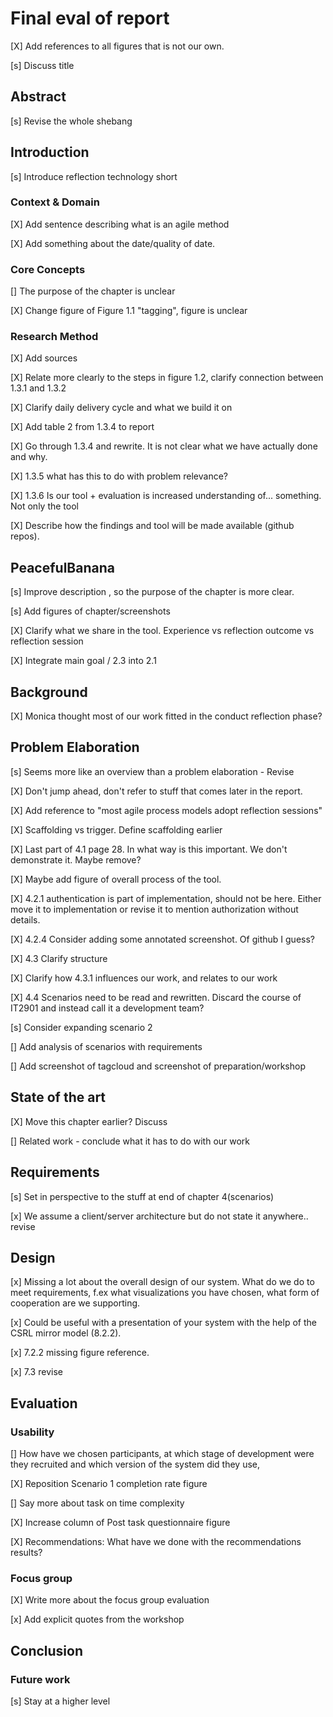 # Final eval of report
[X] Add references to all figures that is not our own. 

[s] Discuss title

## Abstract
[s] Revise the whole shebang

## Introduction
[s] Introduce reflection technology short

### Context & Domain
[X] Add sentence describing what is an agile method

[X] Add something about the date/quality of date.

### Core Concepts
[] The purpose of the chapter is unclear

[X] Change figure of Figure 1.1 "tagging", figure is unclear

### Research Method
[X] Add sources

[X] Relate more clearly to the steps in figure 1.2, clarify connection between 1.3.1 and 1.3.2

[X] Clarify daily delivery cycle and what we build it on

[X] Add table 2 from 1.3.4 to report

[X] Go through 1.3.4 and rewrite. It is not clear what we have actually done and why. 

[X] 1.3.5 what has this to do with problem relevance? 

[X] 1.3.6 Is our tool + evaluation is increased understanding of... something. Not only the tool

[X] Describe how the findings and tool will be made available (github repos).

## PeacefulBanana
[s] Improve description , so the purpose of the chapter is more clear. 

[s] Add figures of chapter/screenshots

[X] Clarify what we share in the tool. Experience vs reflection outcome vs reflection session

[X] Integrate main goal / 2.3 into 2.1 

## Background
[X] Monica thought most of our work fitted in the conduct reflection phase?

## Problem Elaboration
[s] Seems more like an overview than a problem elaboration - Revise

[X] Don't jump ahead, don't refer to stuff that comes later in the report. 

[X] Add reference to "most agile process models adopt reflection sessions"

[X] Scaffolding vs trigger. Define scaffolding earlier

[X] Last part of 4.1 page 28. In what way is this important. We don't demonstrate it. Maybe remove?

[X] Maybe add figure of overall process of the tool.

[X] 4.2.1 authentication is part of implementation, should not be here. Either move it to implementation or revise it to mention authorization without details. 

[X] 4.2.4 Consider adding some annotated screenshot. Of github I guess?

[X] 4.3 Clarify structure

[X] Clarify how 4.3.1 influences our work, and relates to our work 

[X] 4.4 Scenarios need to be read and rewritten. Discard the course of IT2901 and instead call it a development team?

[s] Consider expanding scenario 2

[] Add analysis of scenarios with requirements

[] Add screenshot of tagcloud and screenshot of preparation/workshop

## State of the art
[X] Move this chapter earlier? Discuss

[] Related work - conclude what it has to do with our work

## Requirements
[s] Set in perspective to the stuff at end of chapter 4(scenarios)

[x] We assume a client/server architecture but do not state it anywhere.. revise

## Design
[x] Missing a lot about the overall design of our system. What do we do to meet requirements, f.ex what visualizations you have chosen, what form of cooperation are we supporting. 

[x] Could be useful with a presentation of your system with the help of the CSRL mirror model (8.2.2).

[x] 7.2.2 missing figure reference. 

[x] 7.3 revise

## Evaluation
### Usability
[] How have we chosen participants, at which stage of development were they recruited and which version of the system did they use,

[X] Reposition Scenario 1 completion rate figure

[] Say more about task on time complexity

[X] Increase column of Post task questionnaire figure

[X] Recommendations: What have we done with the recommendations results?

### Focus group
[X] Write more about the focus group evaluation

[x] Add explicit quotes from the workshop

## Conclusion
### Future work
[s] Stay at a higher level

